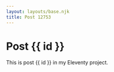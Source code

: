 ```yaml
---
layout: layouts/base.njk
title: Post 12753
---
```


# Post {{ id }}

This is post {{ id }} in my Eleventy project.
